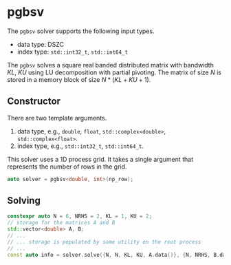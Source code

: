 # pgbsv

The `pgbsv` solver supports the following input types.

* data type: DSZC
* index type: `std::int32_t`, `std::int64_t`

The `pgbsv` solves a square real banded distributed matrix with bandwidth $KL$, $KU$ using LU decomposition with partial pivoting.
The matrix of size $N$ is stored in a memory block of size $N*(KL+KU+1)$.

## Constructor

There are two template arguments.

1. data type, e.g., `double`, `float`, `std::complex<double>`, `std::complex<float>`.
2. index type, e.g., `std::int32_t`, `std::int64_t`.

This solver uses a 1D process grid.
It takes a single argument that represents the number of rows in the grid.

```cpp
auto solver = pgbsv<double, int>(np_row);
```

## Solving

```cpp
constexpr auto N = 6, NRHS = 2, KL = 1, KU = 2;
// storage for the matrices A and B
std::vector<double> A, B;
// ...
// ... storage is populated by some utility on the root process
// ...
const auto info = solver.solve({N, N, KL, KU, A.data()}, {N, NRHS, B.data()});
```
